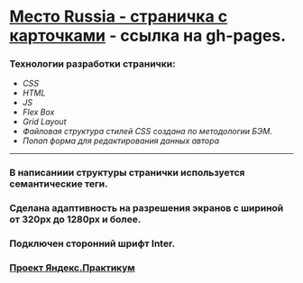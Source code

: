 # **[Место Russia - страничка с карточками](https://andrey-mel-amelin.github.io/mesto/) - ссылка на gh-pages.**
### **Технологии разработки странички:**
* _СSS_
* _HTML_
* _JS_
* _Flex Box_
* _Grid Layout_
* _Файловая структура стилей CSS создана по методологии БЭМ._
* _Попап форма для редактирования данных автора_
___
### В написаниии структуры странички используется семантические теги.
### Сделана адаптивность на разрешения экранов с шириной от 320px до 1280px и более.
### Подключен сторонний шрифт Inter.

### **[Проект Яндекс.Практикум](https://practicum.yandex.ru/)**